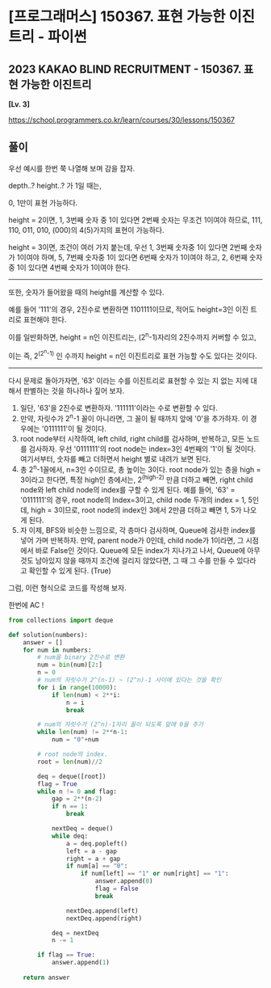 # [프로그래머스] 150367. 표현 가능한 이진트리 - 파이썬

## 2023 KAKAO BLIND RECRUITMENT - 150367. 표현 가능한 이진트리

**[Lv. 3]**



https://school.programmers.co.kr/learn/courses/30/lessons/150367



## 풀이

우선 예시를 한번 쭉 나열해 보며 감을 잡자.

depth..? height..? 가 1일 때는,

0, 1만이 표현 가능하다.

height = 2이면, 1, 3번째 숫자 중 1이 있다면 2번째 숫자는 무조건 1이여야 하므로, 111, 110, 011, 010, (000)의 4(5)가지의 표현이 가능하다.

height = 3이면, 조건이 여러 가지 붙는데, 
우선 1, 3번째 숫자중 1이 있다면 2번째 숫자가 1이여야 하며,
5, 7번째 숫자중 1이 있다면 6번째 숫자가 1이여야 하고,
2, 6번째 숫자중 1이 있다면 4번째 숫자가 1이여야 한다.

---

또한, 숫자가 들어왔을 때의 height를 계산할 수 있다.

예를 들어 '111'의 경우, 2진수로 변환하면 1101111이므로, 적어도 height=3인 이진 트리로 표현해야 한다.

이를 일반화하면, height = n인 이진트리는, (2<sup>n</sup>-1)자리의 2진수까지 커버할 수 있고,

이는 즉, 2<sup>(2<sup>n</sup>-1)</sup> 인 수까지 height = n인 이진트리로 표현 가능할 수도 있다는 것이다.

---

다시 문제로 돌아가자면, '63' 이라는 수를 이진트리로 표현할 수 있는 지 없는 지에 대해서 판별하는 것을 하나하나 짚어 보자.

1. 일단, '63'을 2진수로 변환하자. '111111'이라는 수로 변환할 수 있다.
2. 만약, 자릿수가 2<sup>n</sup>-1 꼴이 아니라면, 그 꼴이 될 때까지 앞에 '0'을 추가하자. 이 경우에는 '0111111'이 될 것이다.
3. root node부터 시작하여, left child, right child를 검사하며, 반복하고, 모든 노드를 검사하자.
   우선 '0111111'의 root node는 index=3인 4번째의 '1'이 될 것이다.
   여기서부터, 숫자를 빼고 더하면서 height 별로 내려가 보면 된다.
4. 총 2<sup>n</sup>-1꼴에서, n=3인 수이므로, 총 높이는 3이다. root node가 있는 층을 high = 3이라고 한다면,
   특정 high인 층에서는, 2<sup>(high-2)</sup> 만큼 더하고 빼면, right child node와 left child node의 index를 구할 수 있게 된다.
   예를 들어, '63' = '0111111'의 경우, root node의 Index=3이고, child node 두개의 index = 1, 5인데,
   high = 3이므로, root node의 index인 3에서 2만큼 더하고 빼면 1, 5가 나오게 된다.
5. 자 이제, BFS와 비슷한 느낌으로, 각 층마다 검사하며, Queue에 검사한 index를 넣어 가며 반복하자.
   만약, parent node가 0인데, child node가 1이라면, 그 시점에서 바로 False인 것이다.
   Queue에 모든 index가 지나가고 나서, Queue에 아무것도 남아있지 않을 때까지 조건에 걸리지 않았다면, 그 때 그 수를 만들 수 있다라고 확인할 수 있게 된다. (True)



그럼, 이런 형식으로 코드를 작성해 보자.

한번에 AC !

```python
from collections import deque

def solution(numbers):
    answer = []
    for num in numbers:
        # num을 binary 2진수로 변환
        num = bin(num)[2:]
        n = 0
        # num의 자릿수가 2^(n-1) ~ (2^n)-1 사이에 있다는 것을 확인
        for i in range(10000):
            if len(num) < 2**i:
                n = i
                break

        # num의 자릿수가 (2^n)-1자리 꼴이 되도록 앞에 0을 추가
        while len(num) != 2**n-1:
            num = "0"+num

        # root node의 index.
        root = len(num)//2

        deq = deque([root])
        flag = True
        while n != 0 and flag:
            gap = 2**(n-2)
            if n == 1:
                break

            nextDeq = deque()
            while deq:
                a = deq.popleft()
                left = a - gap
                right = a + gap
                if num[a] == "0":
                    if num[left] == "1" or num[right] == "1":
                        answer.append(0)
                        flag = False
                        break

                nextDeq.append(left)
                nextDeq.append(right)

            deq = nextDeq
            n -= 1

        if flag == True:
            answer.append(1)
            
    return answer
```







